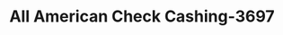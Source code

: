 ---
f_zip-code: 39095
f_state-code: MS
title: All American Check Cashing-3697
f_phone: 662-834-1278
f_city-only: Lexington
f_address: 310 Court Square Lexington
f_location-unique-id: '3697'
slug: all-american-check-cashing-3697
updated-on: '2024-05-30T13:46:58.046Z'
created-on: '2024-05-30T13:36:59.803Z'
published-on: '2024-05-30T13:54:32.469Z'
f_city-state: cms/city/lexington-ms.md
f_company: cms/company/all-american-check-cashing.md
f_state: cms/state/mississippi.md
layout: '[payday-loan].html'
tags: payday-loan
---